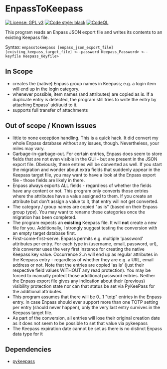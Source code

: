 # EnpassToKeepass

[![License: GPL v3](https://img.shields.io/badge/License-GPLv3-blue.svg)](https://www.gnu.org/licenses/gpl-3.0) [![Code style: black](https://img.shields.io/badge/code%20style-black-000000.svg)](https://github.com/psf/black) [![CodeQL](https://github.com/joergschultzelutter/enpasstokeepass/actions/workflows/codeql.yml/badge.svg)](https://github.com/joergschultzelutter/enpasstokeepass/actions/workflows/codeql.yml)

This program reads an Enpass JSON export file and writes its contents to an existing Keepass file.

Syntax: ```enpasstokeepass [enpass_json_export_file] [existing_keepass_target_file] <--password Keepass_Password> <--keyfile Keepass_Keyfile>```

## In Scope

- creates the (native) Enpass group names in Keepass; e.g. a login item will end up in the login category.
- whenever possible, item names (and attributes) are copied as is. If a duplicate entry is detected, the program still tries to write the entry by attaching Enpass' uid/uuid to it.
- supports full transfer of attachments

## Out of scope / Known issues

- little to none exception handling. This is a quick hack. It did convert my whole Enpass database without any issues, though. Nevertheless, your miles may vary.
- Garbage-in-garbage-out. For certain entries, Enpass does seem to store fields that are not even visible in the GUI - but are present in the JSON export file. Obviously, these entries will be converted as well. If you start the migration and wonder about extra fields that suddenly appear in the Keepass target file, you may want to have a look at the Enpass export file - those fields are likely in there.
- Enpass always exports ALL fields - regardless of whether the fields have any content or not. This program only converts those entries where the attributes have a value assigned to them. If you create an attribute but don't assign a value to it, that entry will not get converted.
- The category / group names are copied "as is" (based on their Enpass group *type*). You may want to rename these categories once the migration has been completed.
- The program expects an __existing__ Keepass file. It will __not__ create a new file for you. Additionally, I strongly suggest testing the conversion with an empty target database first.
- First-come-first-serve. Enpass permits e.g. multiple 'password' attributes per entry. For each type in (username, email, password, url), this converter uses the very first instance for creating the native Keepass key value. Occurrence 2..n will end up as regular attributes in the Keepass entry - regardless of whether they are e.g. a URL, email address or not. Note that the entries are copied 'as is' (just their respective field values WITHOUT any read protection). You may be forced to manually protect those additional password entries. Neither the Enpass export file gives any indication about their (previous) visibility protection state nor can that status be set via PyKeePass for the additional attributes.
- This program assumes that there will be 0...1 "totp" entries in the Enpass entry. In case Enpass should ever support more than one TOTP setting per entry  (should never happen), only the very last entry survives in the Keepass target file.
- As part of the conversion, all entries will lose their original creation date as it does not seem to be possible to set that value via pykeepass
- The Keepass expiration date cannot be set as there is no distinct Enpass data type for it

## Dependencies

- [pykeepass](https://pypi.org/project/pykeepass/)
